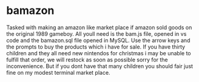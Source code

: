 # bamazon
Tasked with making an amazon like market place if amazon sold goods on the original 1989 gameboy. 
All youll need is the bam.js file, opened in vs code and the bamazon.sql file opened in MySQL.
Use the arrow keys and the prompts to buy the products which i have for sale. 
If you have thirty children and they all need new nintendos for christmas i may be unable to fulfill that order, 
we will restock as soon as possible sorry for the inconvenience. But if you dont have that many children you should fair just fine on my modest terminal market place.
